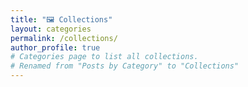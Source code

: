 ```yaml
---
title: "🖼️ Collections"
layout: categories
permalink: /collections/
author_profile: true
# Categories page to list all collections. 
# Renamed from "Posts by Category" to "Collections"
---
```

